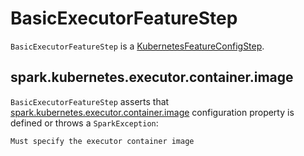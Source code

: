 # BasicExecutorFeatureStep

`BasicExecutorFeatureStep` is a [KubernetesFeatureConfigStep](KubernetesFeatureConfigStep.md).

## <span id="executorContainerImage"> spark.kubernetes.executor.container.image

`BasicExecutorFeatureStep` asserts that [spark.kubernetes.executor.container.image](configuration-properties.md#spark.kubernetes.executor.container.image) configuration property is defined or throws a `SparkException`:

```text
Must specify the executor container image
```
